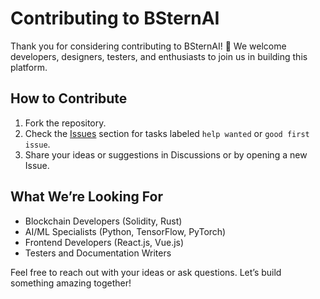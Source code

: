 # Contributing to BSternAI

Thank you for considering contributing to BSternAI! 🚀 We welcome developers, designers, testers, and enthusiasts to join us in building this platform.

## How to Contribute
1. Fork the repository.
2. Check the [Issues](https://github.com/your-repo/issues) section for tasks labeled `help wanted` or `good first issue`. 
3. Share your ideas or suggestions in Discussions or by opening a new Issue.

## What We’re Looking For
- Blockchain Developers (Solidity, Rust)
- AI/ML Specialists (Python, TensorFlow, PyTorch)
- Frontend Developers (React.js, Vue.js)
- Testers and Documentation Writers

Feel free to reach out with your ideas or ask questions. Let’s build something amazing together!
